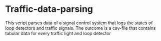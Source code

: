 # Traffic-data-parsing
This script parses data of a signal control system that logs the states of loop detectors and traffic signals. The outcome is a csv-file that contains tabular data for every traffic light and loop detector
